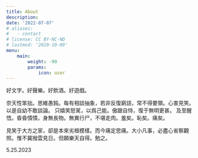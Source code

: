 ```yaml
---
title: About
description: 
date: '2022-07-07'
# aliases:
#   - contact
# license: CC BY-NC-ND
# lastmod: '2020-10-09'
menu:
    main: 
        weight: -90
        params:
            icon: user
---
```


好文字。好聲樂。好飲酒。好遊戲。

奈天性笨拙。思維愚鈍。每有相談抽象，若非反復窮詰，常不得要領。心害見笑。以是自幼不敢談論。
只嬉笑怒駡，以爲己能。傲踞自恃，復于無明更甚。
及至醒悟。昏昏憒憒，身無長物。無異行尸，不堪走肉。羞矣。恥矣。痛矣。

見笑于大方之家，卻是本來劣根模樣。而今痛定思痛。大小凡事，必盡心省察觀照。惟不冀撥雲見日。但願樂天自得。勉之。

5.25.2023